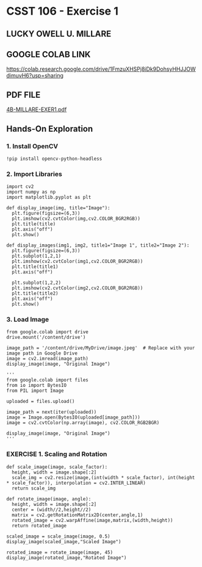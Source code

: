 # CSST 106 - Exercise 1
## LUCKY OWELL U. MILLARE
## GOOGLE COLAB LINK
https://colab.research.google.com/drive/1FmzuXHSPj8iDk9DohsyHHJJOWdimuvH6?usp=sharing
## PDF FILE
[4B-MILLARE-EXER1.pdf](https://github.com/user-attachments/files/17013910/4B-MILLARE-EXER1.pdf)
## Hands-On Exploration
### 1. Install OpenCV
    !pip install opencv-python-headless
### **2. Import Libraries**
    import cv2
    import numpy as np
    import matplotlib.pyplot as plt
    
    def display_image(img, title="Image"):
      plt.figure(figsize=(6,3))
      plt.imshow(cv2.cvtColor(img,cv2.COLOR_BGR2RGB))
      plt.title(title)
      plt.axis("off")
      plt.show()
    
    def display_images(img1, img2, title1="Image 1", title2="Image 2"):
      plt.figure(figsize=(6,3))
      plt.subplot(1,2,1)
      plt.imshow(cv2.cvtColor(img1,cv2.COLOR_BGR2RGB))
      plt.title(title1)
      plt.axis("off")
    
      plt.subplot(1,2,2)
      plt.imshow(cv2.cvtColor(img2,cv2.COLOR_BGR2RGB))
      plt.title(title2)
      plt.axis("off")
      plt.show()
###  3. **Load Image**
    from google.colab import drive
    drive.mount('/content/drive')
    
    image_path = '/content/drive/MyDrive/image.jpeg'  # Replace with your image path in Google Drive
    image = cv2.imread(image_path)
    display_image(image, "Original Image")
    
    '''
    from google.colab import files
    from io import BytesIO
    from PIL import Image
    
    uploaded = files.upload()
    
    image_path = next(iter(uploaded))
    image = Image.open(BytesIO(uploaded[image_path]))
    image = cv2.cvtColor(np.array(image), cv2.COLOR_RGB2BGR)
    
    display_image(image, "Original Image")
    '''
###  EXERCISE 1. Scaling and Rotation
    def scale_image(image, scale_factor):
      height, width = image.shape[:2]
      scale_img = cv2.resize(image,(int(width * scale_factor), int(height * scale_factor)), interpolation = cv2.INTER_LINEAR)
      return scale_img
    
    def rotate_image(image, angle):
      height, width = image.shape[:2]
      center = (width//2,height//2)
      matrix = cv2.getRotationMatrix2D(center,angle,1)
      rotated_image = cv2.warpAffine(image,matrix,(width,height))
      return rotated_image
    
    scaled_image = scale_image(image, 0.5)
    display_image(scaled_image,"Scaled Image")
    
    rotated_image = rotate_image(image, 45)
    display_image(rotated_image,"Rotated Image")
